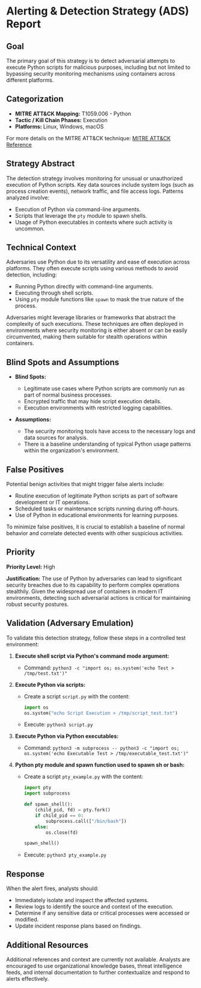 # Alerting & Detection Strategy (ADS) Report

## Goal
The primary goal of this strategy is to detect adversarial attempts to execute Python scripts for malicious purposes, including but not limited to bypassing security monitoring mechanisms using containers across different platforms.

## Categorization
- **MITRE ATT&CK Mapping:** T1059.006 - Python
- **Tactic / Kill Chain Phases:** Execution
- **Platforms:** Linux, Windows, macOS

For more details on the MITRE ATT&CK technique:
[MITRE ATT&CK Reference](https://attack.mitre.org/techniques/T1059/006)

## Strategy Abstract
The detection strategy involves monitoring for unusual or unauthorized execution of Python scripts. Key data sources include system logs (such as process creation events), network traffic, and file access logs. Patterns analyzed involve:
- Execution of Python via command-line arguments.
- Scripts that leverage the `pty` module to spawn shells.
- Usage of Python executables in contexts where such activity is uncommon.

## Technical Context
Adversaries use Python due to its versatility and ease of execution across platforms. They often execute scripts using various methods to avoid detection, including:
- Running Python directly with command-line arguments.
- Executing through shell scripts.
- Using `pty` module functions like `spawn` to mask the true nature of the process.

Adversaries might leverage libraries or frameworks that abstract the complexity of such executions. These techniques are often deployed in environments where security monitoring is either absent or can be easily circumvented, making them suitable for stealth operations within containers.

## Blind Spots and Assumptions
- **Blind Spots:** 
  - Legitimate use cases where Python scripts are commonly run as part of normal business processes.
  - Encrypted traffic that may hide script execution details.
  - Execution environments with restricted logging capabilities.

- **Assumptions:**
  - The security monitoring tools have access to the necessary logs and data sources for analysis.
  - There is a baseline understanding of typical Python usage patterns within the organization's environment.

## False Positives
Potential benign activities that might trigger false alerts include:
- Routine execution of legitimate Python scripts as part of software development or IT operations.
- Scheduled tasks or maintenance scripts running during off-hours.
- Use of Python in educational environments for learning purposes.

To minimize false positives, it is crucial to establish a baseline of normal behavior and correlate detected events with other suspicious activities.

## Priority
**Priority Level:** High

**Justification:**
The use of Python by adversaries can lead to significant security breaches due to its capability to perform complex operations stealthily. Given the widespread use of containers in modern IT environments, detecting such adversarial actions is critical for maintaining robust security postures.

## Validation (Adversary Emulation)
To validate this detection strategy, follow these steps in a controlled test environment:

1. **Execute shell script via Python's command mode argument:**
   - Command: `python3 -c "import os; os.system('echo Test > /tmp/test.txt')"`
   
2. **Execute Python via scripts:**
   - Create a script `script.py` with the content:
     ```python
     import os
     os.system("echo Script Execution > /tmp/script_test.txt")
     ```
   - Execute: `python3 script.py`

3. **Execute Python via Python executables:**
   - Command: `python3 -m subprocess -- python3 -c "import os; os.system('echo Executable Test > /tmp/executable_test.txt')"`
   
4. **Python pty module and spawn function used to spawn sh or bash:**
   - Create a script `pty_example.py` with the content:
     ```python
     import pty
     import subprocess

     def spawn_shell():
         (child_pid, fd) = pty.fork()
         if child_pid == 0:
             subprocess.call(["/bin/bash"])
         else:
             os.close(fd)

     spawn_shell()
     ```
   - Execute: `python3 pty_example.py`

## Response
When the alert fires, analysts should:
- Immediately isolate and inspect the affected systems.
- Review logs to identify the source and context of the execution.
- Determine if any sensitive data or critical processes were accessed or modified.
- Update incident response plans based on findings.

## Additional Resources
Additional references and context are currently not available. Analysts are encouraged to use organizational knowledge bases, threat intelligence feeds, and internal documentation to further contextualize and respond to alerts effectively.